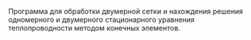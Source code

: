 Программа для обработки двумерной сетки и нахождения решения одномерного и двумерного стационарного уравнения теплопроводности методом конечных элементов.
